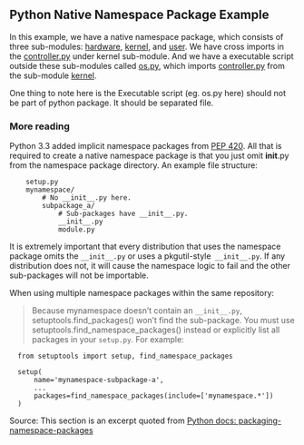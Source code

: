 ## Python Native Namespace Package Example

In this example, we have a native namespace package, which consists of three sub-modules: [hardware](hardware/), [kernel](kernel/), and [user](user/). We have cross imports in the [controller.py](kernel/controller.py) under kernel sub-module. And we have a executable script outside these sub-modules called [os.py](os.py), which imports [controller.py](kernel/controller.py) from the sub-module [kernel](kernel/).

One thing to note here is the Executable script (eg. os.py here) should not be part of python package. It should be separated file.


### More reading

Python 3.3 added implicit namespace packages from [PEP 420](https://www.python.org/dev/peps/pep-0420). All that is required to create a native namespace package is that you just omit __init__.py from the namespace package directory. An example file structure:

```
    setup.py
    mynamespace/
        # No __init__.py here.
        subpackage_a/
            # Sub-packages have __init__.py.
            __init__.py
            module.py
```

It is extremely important that every distribution that uses the namespace package omits the `__init__.py` or uses a pkgutil-style` __init__.py`. If any distribution does not, it will cause the namespace logic to fail and the other sub-packages will not be importable.

When using multiple namespace packages within the same repository:
> Because mynamespace doesn’t contain an `__init__.py`, setuptools.find_packages() won’t find the sub-package. You must use setuptools.find_namespace_packages() instead or explicitly list all packages in your `setup.py`. For example:

```
  from setuptools import setup, find_namespace_packages

  setup(
      name='mynamespace-subpackage-a',
      ...
      packages=find_namespace_packages(include=['mynamespace.*'])
  )
```

Source: This section is an excerpt quoted from [Python docs: packaging-namespace-packages](https://packaging.python.org/guides/packaging-namespace-packages/)
